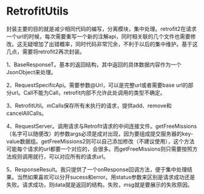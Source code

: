 # RetrofitUtils

封装主要的目的就是减少相同代码的编写，分离模块，集中处理。retrofit2在请求一个url的时候，每次需要重写一个新的注解api，同时相关联的几个文件也需要修改。这无疑增加了出错概率，同时代码非常冗余，不利于以后的集中维护。基于这几点，需要将retrofit2再次封装。

1、BaseResponseT。基本的返回结构，其中返回的具体数据内容作为一个JsonObject来处理。

2、RequestSpecificApi。需要参数@Url，可以是完整url或者需要base url的部分url。Call不能为Call，retrofit内部不允许此处调用的类型不确定。

3、RetrofitUtil。mCalls保存所有未执行的请求，提供add、remove和cancelAllCalls。

4、RequestServer。调用请求与Retrofit请求的中间连接文件。getFreeMissions（名字可以随便改）的参数args必须是成对出现，因为要组成提交服务器的key-value数据组。getFreeMissions2则可以自己添加修改（不建议使用），这个方法可能每个请求的url都要一个对应的，会很多。而getFreeMissions则只需要按照方法规则调用就行，可以对应所有的请求url。

5、ResponseResult。我只提供了一个onResponse回调方法，便于集中处理结果。当然如果喜欢可以分开sucess和error。用status参数来区别是请求成功还是失败。请求成功，则data就是返回的结构。失败，msg就是要展示的失败原因。

